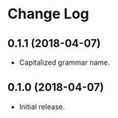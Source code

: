 # Change Log

## 0.1.1 (2018-04-07)
- Capitalized grammar name.

## 0.1.0 (2018-04-07)
- Initial release.
